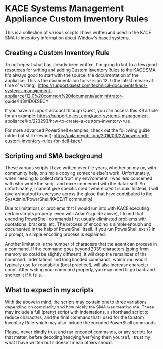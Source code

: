 # KACE Systems Management Appliance Custom Inventory Rules
This is a collection of various scripts I have written and used in the KACE SMA to inventory information about Window's based systems.

## Creating a Custom Inventory Rule
To not repeat what has already been written, I'm going to link to a few good resources for writing and adding Custom Inventory Rules to the KACE SMA.
It's always good to start with the source, the documentation of the appliance. This is the documentation for version 12.0 (the latest release at time of writing):
https://support.quest.com/technical-documents/kace-systems-management-appliance/12.0%20common%20documents/administrator-guide/143#ID0ESECY

If you have a support account through Quest, you can access this KB article for an example:
https://support.quest.com/kace-systems-management-appliance/kb/223293/how-to-create-a-custom-inventory-rule

For more advanced PowerShell examples, check out the following guide (older but still relevant):
https://adameyob.com/2016/03/22/powershell-custom-inventory-rules-for-dell-kace/

## Scripting and SMA background
These various scripts I have written over the years, whether on my on, with community help, or simple copying someone else's work. Unfortunately, when needing to collect data from my environment, I was less concerned with who wrote the script and more concerned with the data itself. So, unfortunately, I cannot give specific credit where credit is due. Instead, I will give a shoutout to everyone across the globe that have contributed to the SysAdmin/PowerShell/KACE/IT community!

Due to limitations or problems that I would run into with KACE executing certain scripts properly (even with Adam's guide above), I found that encoding PowerShell commands first usually eliminated problems with quotations, brackets, etc. The process of encoding is simple enough and documented in the help of PowerShell itself. If you run PowerShell.exe /? in a prompt, a simple encoding process is explained.

Another limitation is the number of characters that the agent can process in a command. If the command goes beyond 2039 characters (going from memory so could be slightly different), it will drop the remainder of the command. Indentations and long handed commands, which you would typically use for readability (best practice!), will also increase character count. After writing your command properly, you may need to go back and shorten it if it fails.

## What to expect in my scripts
With the above in mind, the scripts may contain one to three variations depending on complexity and how nicely the SMA was treating me. These may include a full (pretty) script with indentations, a shorthand script to reduce characters, and the final command that I used for the Custom Inventory Rule which may also include the encoded PowerShell commands.

Please, never blindly trust and run encoded commands, or any scripts for that matter, before decoding/readying/verifying them yourself. I trust my what I have written but it doesn't mean others should.

